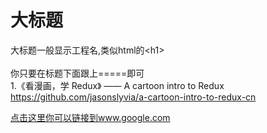 大标题  
===================================  
  大标题一般显示工程名,类似html的\<h1\><br />  
  你只要在标题下面跟上=====即可  
1.《看漫画，学 Redux》 —— A cartoon intro to Redux
https://github.com/jasonslyvia/a-cartoon-intro-to-redux-cn

[点击这里你可以链接到www.google.com](http://www.google.com)<br />
